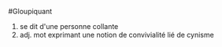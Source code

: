 #Gloupiquant
1. se dit d'une personne collante 
2. adj. mot exprimant une notion de convivialité lié de  cynisme